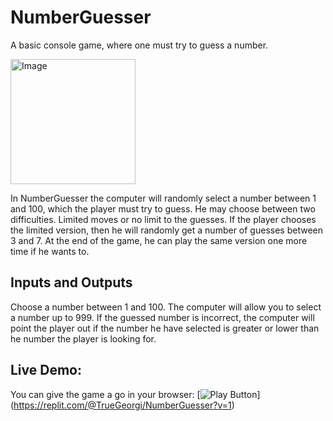 # NumberGuesser
A basic console game, where one must try to guess a number.

<img alt="Image" width="200px" src= "http://www.learningaboutelectronics.com/images/Guess-a-number-from-1-to-10.png" />

In NumberGuesser the computer will randomly select a number between 1 and 100, which the player must try to guess. He may choose between two difficulties. Limited moves or no limit to the guesses. If the player chooses the limited version, then he will randomly get a number of guesses between 3 and 7. At the end of the game, he can play the same version one more time if he wants to.

## Inputs and Outputs
Choose a number between 1 and 100. The computer will allow you to select a number up to 999. If the guessed number is incorrect, the computer will point the player out if the number he have selected is greater or lower than he number the player is looking for.

## Live Demo:

You can give the game a go in your browser:
[<img alt="Play Button" src="[https://miro.medium.com/freeze/fit/c/80/56/1*IDJ4x4E-bOypnEZdA5TGHQ.gif](https://cdn-icons-png.flaticon.com/512/0/375.png)" />]
(https://replit.com/@TrueGeorgi/NumberGuesser?v=1)

